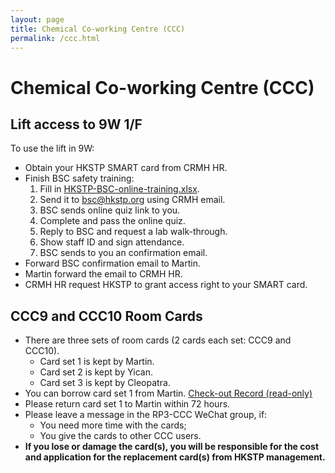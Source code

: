 ```yaml
---
layout: page
title: Chemical Co-working Centre (CCC)
permalink: /ccc.html
---
```


# Chemical Co-working Centre (CCC)

## Lift access to 9W 1/F

To use the lift in 9W:
- Obtain your HKSTP SMART card from CRMH HR.
- Finish BSC safety training:
  1. Fill in [HKSTP-BSC-online-training.xlsx](/files/HKSTP-BSC-online-training.xlsx).
  2. Send it to bsc@hkstp.org using CRMH email.
  3. BSC sends online quiz link to you.
  4. Complete and pass the online quiz.
  5. Reply to BSC and request a lab walk-through.
  6. Show staff ID and sign attendance.
  7. BSC sends to you an confirmation email.
- Forward BSC confirmation email to Martin.
- Martin forward the email to CRMH HR.
- CRMH HR request HKSTP to grant access right to your SMART card.


## CCC9 and CCC10 Room Cards 

- There are three sets of room cards (2 cards each set: CCC9 and CCC10).
  - Card set 1 is kept by Martin.
  - Card set 2 is kept by Yican.
  - Card set 3 is kept by Cleopatra.
- You can borrow card set 1 from Martin. [Check-out Record (read-only)](https://docs.google.com/spreadsheets/d/1_jzkNZCneuPwssDJ7jqddXT7HanjAzeBXp4XfzELjSw)
- Please return card set 1 to Martin within 72 hours.
- Please leave a message in the RP3-CCC WeChat group, if:
  - You need more time with the cards;
  - You give the cards to other CCC users.
- **If you lose or damage the card(s), you will be responsible for the cost and application for the replacement card(s) from HKSTP management.**
